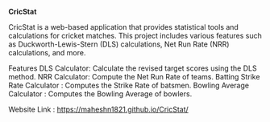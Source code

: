 **CricStat**

CricStat is a web-based application that provides statistical tools and calculations for cricket matches. This project includes various features such as Duckworth-Lewis-Stern (DLS) calculations, Net Run Rate (NRR) calculations, and more.

Features
DLS Calculator: Calculate the revised target scores using the DLS method.
NRR Calculator: Compute the Net Run Rate of teams.
Batting Strike Rate Calculator : Computes the Strike Rate of batsmen.
Bowling Average Calculator : Computes the Bowling Average of bowlers.

Website Link : https://maheshn1821.github.io/CricStat/
